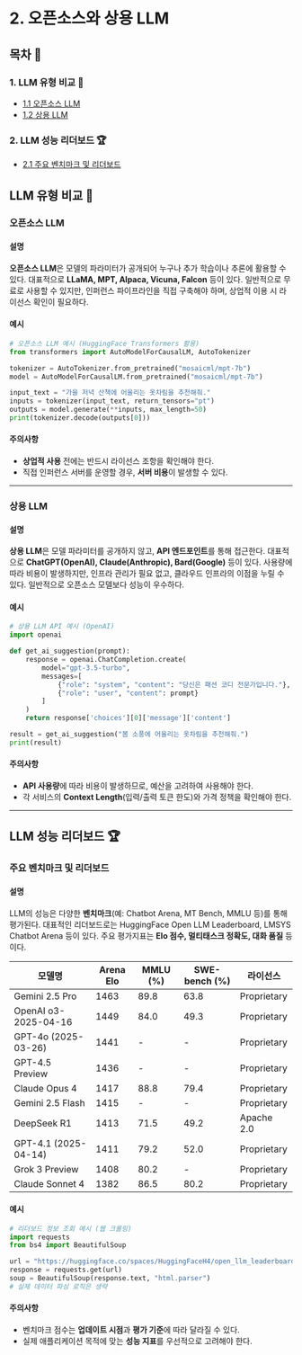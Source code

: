 # 2. 오픈소스와 상용 LLM

## 목차 📑

### 1. LLM 유형 비교 🤖
- [1.1 오픈소스 LLM](#오픈소스-llm)
- [1.2 상용 LLM](#상용-llm)

### 2. LLM 성능 리더보드 🏆
- [2.1 주요 벤치마크 및 리더보드](#주요-벤치마크-및-리더보드)


## LLM 유형 비교 🤖

### 오픈소스 LLM

#### 설명

**오픈소스 LLM**은 모델의 파라미터가 공개되어 누구나 추가 학습이나 추론에 활용할 수 있다. 대표적으로 **LLaMA, MPT, Alpaca, Vicuna, Falcon** 등이 있다. 일반적으로 무료로 사용할 수 있지만, 인퍼런스 파이프라인을 직접 구축해야 하며, 상업적 이용 시 라이선스 확인이 필요하다.

#### 예시

```python
# 오픈소스 LLM 예시 (HuggingFace Transformers 활용)
from transformers import AutoModelForCausalLM, AutoTokenizer

tokenizer = AutoTokenizer.from_pretrained("mosaicml/mpt-7b")
model = AutoModelForCausalLM.from_pretrained("mosaicml/mpt-7b")

input_text = "가을 저녁 산책에 어울리는 옷차림을 추천해줘."
inputs = tokenizer(input_text, return_tensors="pt")
outputs = model.generate(**inputs, max_length=50)
print(tokenizer.decode(outputs[0]))
```

#### 주의사항

- **상업적 사용** 전에는 반드시 라이선스 조항을 확인해야 한다.
- 직접 인퍼런스 서버를 운영할 경우, **서버 비용**이 발생할 수 있다.

---

### 상용 LLM

#### 설명

**상용 LLM**은 모델 파라미터를 공개하지 않고, **API 엔드포인트**를 통해 접근한다. 대표적으로 **ChatGPT(OpenAI), Claude(Anthropic), Bard(Google)** 등이 있다. 사용량에 따라 비용이 발생하지만, 인프라 관리가 필요 없고, 클라우드 인프라의 이점을 누릴 수 있다. 일반적으로 오픈소스 모델보다 성능이 우수하다.

#### 예시

```python
# 상용 LLM API 예시 (OpenAI)
import openai

def get_ai_suggestion(prompt):
    response = openai.ChatCompletion.create(
        model="gpt-3.5-turbo",
        messages=[
            {"role": "system", "content": "당신은 패션 코디 전문가입니다."},
            {"role": "user", "content": prompt}
        ]
    )
    return response['choices'][0]['message']['content']

result = get_ai_suggestion("봄 소풍에 어울리는 옷차림을 추천해줘.")
print(result)
```

#### 주의사항

- **API 사용량**에 따라 비용이 발생하므로, 예산을 고려하여 사용해야 한다.
- 각 서비스의 **Context Length**(입력/출력 토큰 한도)와 가격 정책을 확인해야 한다.

---

## LLM 성능 리더보드 🏆

### 주요 벤치마크 및 리더보드

#### 설명

LLM의 성능은 다양한 **벤치마크**(예: Chatbot Arena, MT Bench, MMLU 등)를 통해 평가된다. 대표적인 리더보드로는 HuggingFace Open LLM Leaderboard, LMSYS Chatbot Arena 등이 있다. 주요 평가지표는 **Elo 점수, 멀티태스크 정확도, 대화 품질** 등이다.

| 모델명                | Arena Elo | MMLU (%) | SWE-bench (%) | 라이선스      |
|----------------------|-----------|----------|---------------|--------------|
| Gemini 2.5 Pro       | 1463      | 89.8     | 63.8          | Proprietary  |
| OpenAI o3-2025-04-16 | 1449      | 84.0     | 49.3          | Proprietary  |
| GPT-4o (2025-03-26)  | 1441      | -        | -             | Proprietary  |
| GPT-4.5 Preview      | 1436      | -        | -             | Proprietary  |
| Claude Opus 4        | 1417      | 88.8     | 79.4          | Proprietary  |
| Gemini 2.5 Flash     | 1415      | -        | -             | Proprietary  |
| DeepSeek R1          | 1413      | 71.5     | 49.2          | Apache 2.0   |
| GPT-4.1 (2025-04-14) | 1411      | 79.2     | 52.0          | Proprietary  |
| Grok 3 Preview       | 1408      | 80.2     | -             | Proprietary  |
| Claude Sonnet 4      | 1382      | 86.5     | 80.2          | Proprietary  |


#### 예시

```python
# 리더보드 정보 조회 예시 (웹 크롤링)
import requests
from bs4 import BeautifulSoup

url = "https://huggingface.co/spaces/HuggingFaceH4/open_llm_leaderboard"
response = requests.get(url)
soup = BeautifulSoup(response.text, "html.parser")
# 실제 데이터 파싱 로직은 생략
```

#### 주의사항

- 벤치마크 점수는 **업데이트 시점**과 **평가 기준**에 따라 달라질 수 있다.
- 실제 애플리케이션 목적에 맞는 **성능 지표**를 우선적으로 고려해야 한다.

